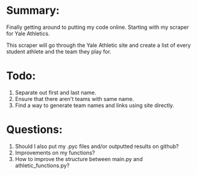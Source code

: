 # Summary:

Finally getting around to putting my code online. Starting with my scraper for Yale Athletics.

This scraper will go through the Yale Athletic site and create a list of every student athlete and the team they play for.

# Todo:
1. Separate out first and last name.
2. Ensure that there aren't teams with same name.
3. Find a way to generate team names and links using site directly.

# Questions:
1. Should I also put my .pyc files and/or outputted results on github?
2. Improvements on my functions?
3. How to improve the structure between main.py and athletic_functions.py?